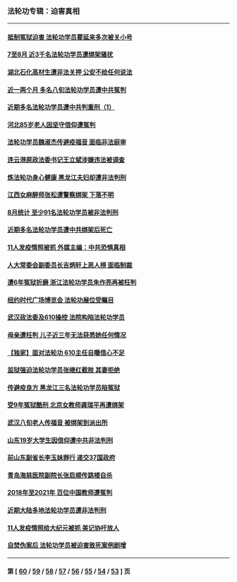 ### 法轮功专辑：迫害真相
---
#### [抵制冤狱迫害 法轮功学员瞿延来多次被关小号](../../pages/nf4379/n13219166.md?09090430) 
#### [7至8月 近3千名法轮功学员遭绑架骚扰](../../pages/nf4379/n13211820.md?09090430) 
#### [湖北石化高材生遭非法关押 公安不给任何说法](../../pages/nf4379/n13217441.md?09090430) 
#### [近一两个月 多名八旬法轮功学员遭中共冤判](../../pages/nf4379/n13216669.md?09090430) 
#### [近期多名法轮功学员遭中共判重刑（1）](../../pages/nf4379/n13206934.md?09090430) 
#### [河北85岁老人因坚守信仰遭冤判](../../pages/nf4379/n13214795.md?09090430) 
#### [法轮功学员魏淑杰传避疫福音 面临非法庭审](../../pages/nf4379/n13212502.md?09090430) 
#### [连云港原政法委书记王立斌涉嫌违法被调查](../../pages/nf4379/n13210100.md?09090430) 
#### [炼法轮功身心健康 黑龙江夫妇却遭非法判刑](../../pages/nf4379/n13206061.md?09090430) 
#### [江西女麻醉师张松遭警察绑架 下落不明](../../pages/nf4379/n13205815.md?09090430) 
#### [8月统计 至少91名法轮功学员被非法判刑](../../pages/nf4379/n13207994.md?09090430) 
#### [近期多名法轮功学员遭中共绑架后死亡](../../pages/nf4379/n13206641.md?09090430) 
#### [11人发疫情照被抓 外媒主编：中共恐惧真相](../../pages/nf4379/n13206210.md?09090430) 
#### [人大常委会副委员长吉炳轩上恶人榜 面临制裁](../../pages/nf4379/n13205229.md?09090430) 
#### [遭6年冤狱折磨 浙江法轮功学员朱作亮再被枉判](../../pages/nf4379/n13203567.md?09090430) 
#### [纽约时代广场博览会 法轮功展位受瞩目](../../pages/nf4379/n13203251.md?09090430) 
#### [武汉政法委及610操控 法院构陷法轮功学员](../../pages/nf4379/n13202690.md?09090430) 
#### [母亲遭枉判 儿子近三年无法获悉她任何情况](../../pages/nf4379/n13201045.md?09090430) 
#### [【独家】面对法轮功 610主任自曝信心不足](../../pages/nf4379/n13199374.md?09090430) 
#### [监狱强迫法轮功学员张继红截肢 其妻拒绝](../../pages/nf4379/n13200763.md?09090430) 
#### [传避疫良方 黑龙江三名法轮功学员陷冤狱](../../pages/nf4379/n13198098.md?09090430) 
#### [受9年冤狱酷刑 北京女教师龚瑞平再遭绑架](../../pages/nf4379/n13184203.md?09090430) 
#### [武汉八旬老人传福音 被绑架到派出所](../../pages/nf4379/n13195849.md?09090430) 
#### [山东19岁大学生因信仰遭中共非法判刑](../../pages/nf4379/n13197510.md?09090430) 
#### [前山东副省长李玉妹罪行 递交37国政府](../../pages/nf4379/n13195924.md?09090430) 
#### [青岛海慈医院副院长张启顺传跳楼自杀](../../pages/nf4379/n13192714.md?09090430) 
#### [2018年至2021年 百位中国教师遭冤判](../../pages/nf4379/n13195663.md?09090430) 
#### [近期大陆多地法轮功学员遭非法判刑](../../pages/nf4379/n13194874.md?09090430) 
#### [11人发疫情照给大纪元被抓 美记协吁放人](../../pages/nf4379/n13185190.md?09090430) 
#### [自焚伪案后 法轮功学员被迫害致死案例剧增](../../pages/nf4379/n13190600.md?09090430) 

---
#### 第 [ [60](./60.md?09090430) / [59](./59.md?09090430) / [58](./58.md?09090430) / [57](./57.md?09090430) / [56](./56.md?09090430) / [55](./55.md?09090430) / [54](./54.md?09090430) / [53](./53.md?09090430) ] 页
